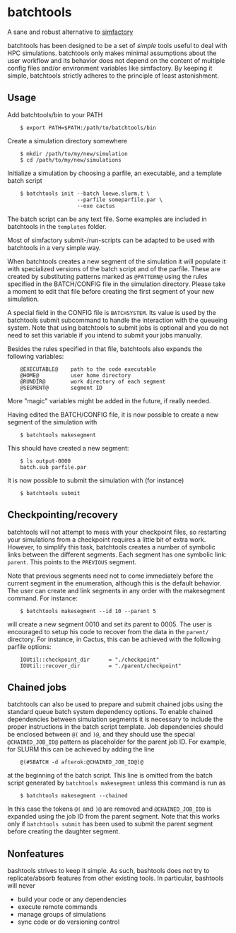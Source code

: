 batchtools
==========

A sane and robust alternative to [simfactory](http://simfactory.org/)

batchtools has been designed to be a set of *simple* tools useful to deal with
HPC simulations. batchtools only makes minimal assumptions about the user
workflow and its behavior does not depend on the content of multiple config
files and/or environment variables like simfactory. By keeping it simple,
batchtools strictly adheres to the principle of least astonishment.

Usage
-----

Add batchtools/bin to your PATH

~~~
    $ export PATH=$PATH:/path/to/batchtools/bin
~~~

Create a simulation directory somewhere

~~~
    $ mkdir /path/to/my/new/simulation
    $ cd /path/to/my/new/simulations
~~~

Initialize a simulation by choosing a parfile, an executable, and a template
batch script

~~~
    $ batchtools init --batch loewe.slurm.t \
                      --parfile someparfile.par \
                      --exe cactus
~~~

The batch script can be any text file. Some examples are included in batchtools
in the `templates` folder.

Most of simfactory submit-/run-scripts can be adapted to be used with
batchtools in a very simple way.

When batchtools creates a new segment of the simulation it will populate it
with specialized versions of the batch script and of the parfile. These are
created by substituting patterns marked as `@PATTERN@` using the rules
specified in the BATCH/CONFIG file in the simulation directory. Please take a
moment to edit that file before creating the first segment of your new
simulation.

A special field in the CONFIG file is `BATCHSYSTEM`. Its value is used by the
batchtools submit subcommand to handle the interaction with the queueing
system. Note that using batchtools to submit jobs is optional and you do not
need to set this variable if you intend to submit your jobs manually.

Besides the rules specified in that file, batchtools also expands the following
variables:

~~~
    @EXECUTABLE@    path to the code executable
    @HOME@          user home directory
    @RUNDIR@        work directory of each segment
    @SEGMENT@       segment ID
~~~

More "magic" variables might be added in the future, if really needed.

Having edited the BATCH/CONFIG file, it is now possible to create a new segment
of the simulation with

~~~
    $ batchtools makesegment
~~~

This should have created a new segment:

~~~
    $ ls output-0000
    batch.sub parfile.par
~~~

It is now possible to submit the simulation with (for instance)

~~~
    $ batchtools submit
~~~

Checkpointing/recovery
----------------------

batchtools will not attempt to mess with your checkpoint files, so restarting
your simulations from a checkpoint requires a little bit of extra work.
However, to simplify this task, batchtools creates a number of symbolic links
between the different segments. Each segment has one symbolic link: `parent`.
This points to the `PREVIOUS` segment.

Note that previous segments need not to come immediately before the current
segment in the enumeration, although this is the default behavior. The user
can create and link segments in any order with the makesegment command. For
instance:

~~~
    $ batchtools makesegment --id 10 --parent 5
~~~

will create a new segment 0010 and set its parent to 0005. The user is
encouraged to setup his code to recover from the data in the `parent/`
directory. For instance, in Cactus, this can be achieved with the following
parfile options:

~~~
    IOUtil::checkpoint_dir		= "./checkpoint"
    IOUtil::recover_dir			= "./parent/checkpoint"
~~~

Chained jobs
------------

batchtools can also be used to prepare and submit chained jobs using the
standard queue batch system dependency options. To enable chained dependencies
between simulation segments it is necessary to include the proper instructions
in the batch script template. Job dependencies should be enclosed between `@(`
and `)@`, and they should use the special `@CHAINED_JOB_ID@` pattern as
placeholder for the parent job ID. For example, for SLURM this can be achieved
by adding the line

~~~
    @(#SBATCH -d afterok:@CHAINED_JOB_ID@)@
~~~

at the beginning of the batch script. This line is omitted from the batch script
generated by `batchtools makesegment` unless this command is run as

~~~
    $ batchtools makesegment --chained
~~~

In this case the tokens `@(` and `)@` are removed and `@CHAINED_JOB_ID@` is
expanded using the job ID from the parent segment. Note that this works only if
`batchtools submit` has been used to submit the parent segment before creating
the daughter segment.

Nonfeatures
-----------

bashtools strives to keep it simple. As such, bashtools does not try to
replicate/absorb features from other existing tools. In particular, bashtools
will never

* build your code or any dependencies
* execute remote commands
* manage groups of simulations
* sync code or do versioning control
